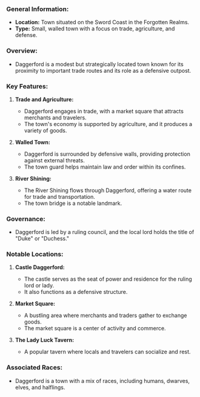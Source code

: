 ### General Information:

- **Location:** Town situated on the Sword Coast in the Forgotten Realms.
- **Type:** Small, walled town with a focus on trade, agriculture, and defense.

### Overview:

- Daggerford is a modest but strategically located town known for its proximity to important trade routes and its role as a defensive outpost.

### Key Features:

1. **Trade and Agriculture:**
    
    - Daggerford engages in trade, with a market square that attracts merchants and travelers.
    - The town's economy is supported by agriculture, and it produces a variety of goods.
2. **Walled Town:**
    
    - Daggerford is surrounded by defensive walls, providing protection against external threats.
    - The town guard helps maintain law and order within its confines.
3. **River Shining:**
    
    - The River Shining flows through Daggerford, offering a water route for trade and transportation.
    - The town bridge is a notable landmark.

### Governance:

- Daggerford is led by a ruling council, and the local lord holds the title of "Duke" or "Duchess."

### Notable Locations:

1. **Castle Daggerford:**
    
    - The castle serves as the seat of power and residence for the ruling lord or lady.
    - It also functions as a defensive structure.
2. **Market Square:**
    
    - A bustling area where merchants and traders gather to exchange goods.
    - The market square is a center of activity and commerce.
3. **The Lady Luck Tavern:**
    
    - A popular tavern where locals and travelers can socialize and rest.

### Associated Races:

- Daggerford is a town with a mix of races, including humans, dwarves, elves, and halflings.